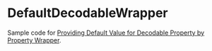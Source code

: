 # DefaultDecodableWrapper

Sample code for [Providing Default Value for Decodable Property by Property Wrapper](https://jierong.dev/2021/02/26/providing-default-value-for-decodable-property-by-property-wrapper.html).
